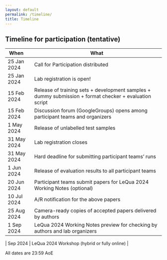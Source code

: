 ```yaml
---
layout: default
permalink: /timeline/
title: Timeline
---
```


## Timeline for participation (tentative)

| <img width=10/><img width=10/> **When**  <img width=10/><img width=10/> | **What** |
|---|---|
| 25 Jan 2024	| Call for Participation distributed |
| 25 Jan 2024	| Lab registration is open! |
| 15 Feb 2024	| Release of training sets + development samples + dummy submission + format checker + evaluation script |
| 15 Feb 2024	| Discussion forum (GoogleGroups) opens among participant teams and organizers |
|  1 May 2024	| Release of unlabelled test samples |
| 31 May 2024	| Lab registration closes |
| 31 May 2024	| Hard deadline for submitting participant teams’ runs |
|  1 Jun 2024	| Release of evaluation results to all participant teams |
| 20 Jun 2024	| Participant teams submit papers for LeQua 2024 Working Notes (optional) |
| 10 Jul 2024	| A/R notification for the above papers |
| 25 Aug 2024	| Camera-ready copies of accepted papers delivered by authors |
|  1 Sep 2024	| LeQua 2024 Working Notes preview for checking by authors and lab organizers |
<!-- BEGIN COMMENTED BLOCK
|  9 Sep 2024	| LeQua session during LQ 2024 @ ECML/PKDD 2024 in Vilnius, LT |
END COMMENTED BLOCK -->
|    Sep 2024 | LeQua 2024 Workshop (hybrid or fully online) |

All dates are 23:59 AoE
